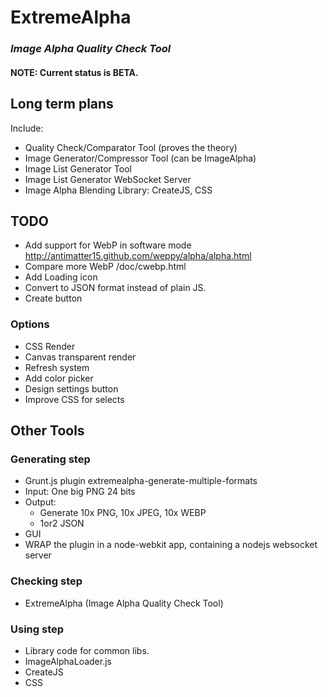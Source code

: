 # ExtremeAlpha
### _Image Alpha Quality Check Tool_


#### NOTE: Current status is BETA.

## Long term plans

Include: 

- Quality Check/Comparator Tool (proves the theory)
- Image Generator/Compressor Tool (can be ImageAlpha)
- Image List Generator Tool 
- Image List Generator WebSocket Server
- Image Alpha Blending Library: CreateJS, CSS

## TODO

- Add support for WebP in software mode
http://antimatter15.github.com/weppy/alpha/alpha.html
- Compare more WebP
/doc/cwebp.html
- Add Loading icon
- Convert to JSON format instead of plain JS.
- Create button

### Options
- CSS Render
- Canvas transparent render
- Refresh system
- Add color picker
- Design settings button
- Improve CSS for selects


## Other Tools 

### Generating step

- Grunt.js plugin extremealpha-generate-multiple-formats 
- Input: One big PNG 24 bits
- Output: 
	- Generate 10x PNG, 10x JPEG, 10x WEBP
	- 1or2 JSON
- GUI
- WRAP the plugin in a node-webkit app, containing a nodejs websocket server

### Checking step
- ExtremeAlpha (Image Alpha Quality Check Tool)

### Using step
- Library code for common libs.
- ImageAlphaLoader.js
- CreateJS
- CSS
